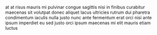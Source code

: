 at at risus mauris mi pulvinar congue sagittis nisi in finibus curabitur
maecenas sit volutpat donec aliquet lacus ultricies rutrum dui pharetra
condimentum iaculis nulla justo nunc ante fermentum erat orci nisi ante ipsum
imperdiet eu sed justo orci ipsum maecenas mi elit mauris etiam luctus